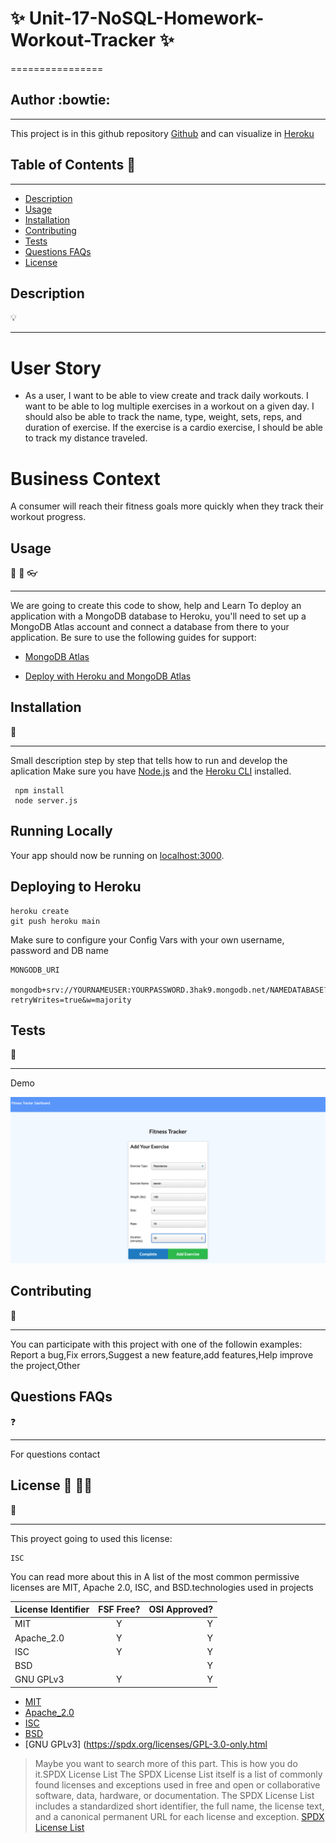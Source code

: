 # :sparkles:  Unit-17-NoSQL-Homework-Workout-Tracker   :sparkles:
================
## Author :bowtie:
***


This project is in this github repository [Github](https://github.com/rakeru2006/Unit-17-NoSQL-Homework-Workout-Tracker)
and can visualize in [Heroku](https://shielded-reef-23121.herokuapp.com/?id=60615a955217420015b4bbee)


## Table of Contents :pushpin:
***
  - [Description](#Description)
  - [Usage](#Usage)
  - [Installation](#Installation)
  - [Contributing](#Contributing)
  - [Tests](#Tests)
  - [Questions FAQs](#Questions-faqs)
  - [License](#License)


## Description
:bulb:
  ***
  # User Story

* As a user, I want to be able to view create and track daily workouts. I want to be able to log multiple exercises in a workout on a given day. I should also be able to track the name, type, weight, sets, reps, and duration of exercise. If the exercise is a cardio exercise, I should be able to track my distance traveled.

# Business Context

A consumer will reach their fitness goals more quickly when they track their workout progress.



## Usage
:speech_balloon:  :hammer: :eyeglasses:
  ***
We are going to create this code to show, help and Learn
To deploy an application with a MongoDB database to Heroku, you'll need to set up a MongoDB Atlas account and connect a database from there to your application. Be sure to use the following guides for support:


  * [ MongoDB Atlas](https://www.mongodb.com/cloud/atlas)

  * [Deploy with Heroku and MongoDB Atlas](https://developer.mongodb.com/how-to/use-atlas-on-heroku/)

## Installation
:feet:
***

Small description step by step that tells how to run and develop the aplication
Make sure you have [Node.js](http://nodejs.org/) and the [Heroku CLI](https://cli.heroku.com/) installed.

```
 npm install
 node server.js
```
## Running Locally

Your app should now be running on [localhost:3000](http://localhost:3000/).


## Deploying to Heroku

```
heroku create
git push heroku main

```
Make sure to configure your Config Vars with your own username, password and DB name

```
MONGODB_URI

mongodb+srv://YOURNAMEUSER:YOURPASSWORD.3hak9.mongodb.net/NAMEDATABASE?retryWrites=true&w=majority

```


## Tests
:eyes:
***


Demo

![demo](https://github.com/rakeru2006/Unit-17-NoSQL-Homework-Workout-Tracker/blob/main/workout.png?raw=true)




## Contributing
:man_with_gua_pi_mao:
***
You can participate with this project with one of the followin examples:
 Report a bug,Fix errors,Suggest a new feature,add features,Help improve the project,Other


## Questions FAQs
:question:
***

For questions contact

## License :cop: :guardsman:
:key:
  ***
  This proyect going to used this license:
  ~~~
  ISC
  ~~~

  You can read more about this in
  A list of the most common permissive licenses are MIT, Apache 2.0, ISC, and BSD.technologies used in projects

  | License Identifier| FSF Free? | OSI Approved? |
  |:--------------|:-------------:|--------------:|
  | MIT| Y | Y|
  | Apache_2.0 | Y | Y|
  | ISC | Y | Y |
  | BSD |  | Y |
  | GNU GPLv3 | Y | Y |


  * [MIT](https://spdx.org/licenses/MIT.html)
  * [Apache_2.0 ](https://spdx.org/licenses/Apache-2.0.html)
  * [ISC](https://spdx.org/licenses/ISC.html)
  * [BSD](https://spdx.org/licenses/BSD-1-Clause.html)
  * [GNU GPLv3] (https://spdx.org/licenses/GPL-3.0-only.html

  > Maybe you want to search more of this part.
  > This is how you do it.SPDX License List
  > The SPDX License List itself is a list of commonly found licenses and
  > exceptions used in free and open or collaborative software, data, hardware,
  > or documentation. The SPDX License List includes a standardized short identifier,
  > the full name, the license text, and a canonical
  > permanent URL for each license and exception.
  > [SPDX License List](https://spdx.org/licenses/)
